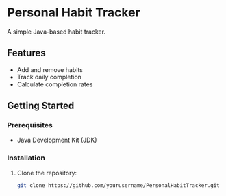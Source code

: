 # Personal Habit Tracker

A simple Java-based habit tracker.

## Features

- Add and remove habits
- Track daily completion
- Calculate completion rates

## Getting Started

### Prerequisites

- Java Development Kit (JDK)

### Installation

1. Clone the repository:
   ```sh
   git clone https://github.com/yourusername/PersonalHabitTracker.git
